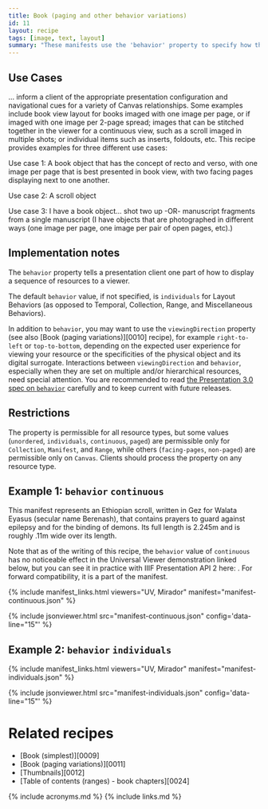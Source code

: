 ```yaml
---
title: Book (paging and other behavior variations)
id: 11
layout: recipe
tags: [image, text, layout]
summary: "These manifests use the 'behavior' property to specify how the Canvases should be displayed in the viewer in relation to one another, such as paged for a book or continuous for a scroll."
---
```


## Use Cases

... inform a client of the appropriate presentation configuration and navigational cues for a variety of Canvas relationships. Some examples include book view layout for books imaged with one image per page, or if imaged with one image per 2-page spread; images that can be stitched together in the viewer for a continuous view, such as a scroll imaged in multiple shots; or individual items such as inserts, foldouts, etc. This recipe provides examples for three different use cases:

Use case 1: A book object that has the concept of recto and verso,  with one image per page that is best presented in book view, with two facing pages displaying next to one another.

Use case 2: A scroll object

Use case 3: I have a book object... shot two up -OR- manuscript fragments from a single manuscript (I have objects that are photographed in different ways (one image per page, one image per pair of open pages, etc).)

## Implementation notes

The `behavior` property tells a presentation client one part of how to display a sequence of resources to a viewer.

The default `behavior` value, if not specified, is `individuals` for Layout Behaviors (as opposed to Temporal, Collection, Range, and Miscellaneous Behaviors).

In addition to `behavior`, you may want to use the `viewingDirection` property (see also [Book (paging variations)][0010] recipe), for example `right-to-left` or `top-to-bottom`, depending on the expected user experience for viewing your resource or the specificities of the physical object and its digital surrogate. Interactions between `viewingDirection` and `behavior`, especially when they are set on multiple and/or hierarchical resources, need special attention. You are recommended to read [the Presentation 3.0 spec on `behavior`](https://iiif.io/api/presentation/3.0/#behavior) carefully and to keep current with future releases.

## Restrictions

The property is permissible for all resource types, but some values (`unordered`, `individuals`, `continuous`, `paged`) are permissible only for `Collection`, `Manifest`, and `Range`, while others (`facing-pages`, `non-paged`) are permissible only on `Canvas`. Clients should process the property on any resource type.

## Example 1: `behavior` `continuous`

This manifest represents an Ethiopian scroll, written in Gez for Walata Eyasus (secular name Berenash), that contains prayers to guard against epilepsy and for the binding of demons. Its full length is 2.245m and is roughly .11m wide over its length.

Note that as of the writing of this recipe, the `behavior` value of `continuous` has no noticeable effect in the Universal Viewer demonstration linked below, but you can see it in practice with IIIF Presentation API 2 here: . For forward compatibility, it is a part of the manifest.

{% include manifest_links.html viewers="UV, Mirador" manifest="manifest-continuous.json" %}

{% include jsonviewer.html src="manifest-continuous.json" config='data-line="15"' %}

## Example 2: `behavior` `individuals`

{% include manifest_links.html viewers="UV, Mirador" manifest="manifest-individuals.json" %}

{% include jsonviewer.html src="manifest-individuals.json" config='data-line="15"' %}

# Related recipes

* [Book (simplest)][0009]
* [Book (paging variations)][0011]
* [Thumbnails][0012]
* [Table of contents (ranges) - book chapters][0024]

{% include acronyms.md %}
{% include links.md %}
